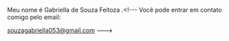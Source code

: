 Meu nome é Gabriella de Souza Feitoza
.<!---
Você pode entrar em contato comigo pelo email: 

souzagabriella053@gmail.com
--->
